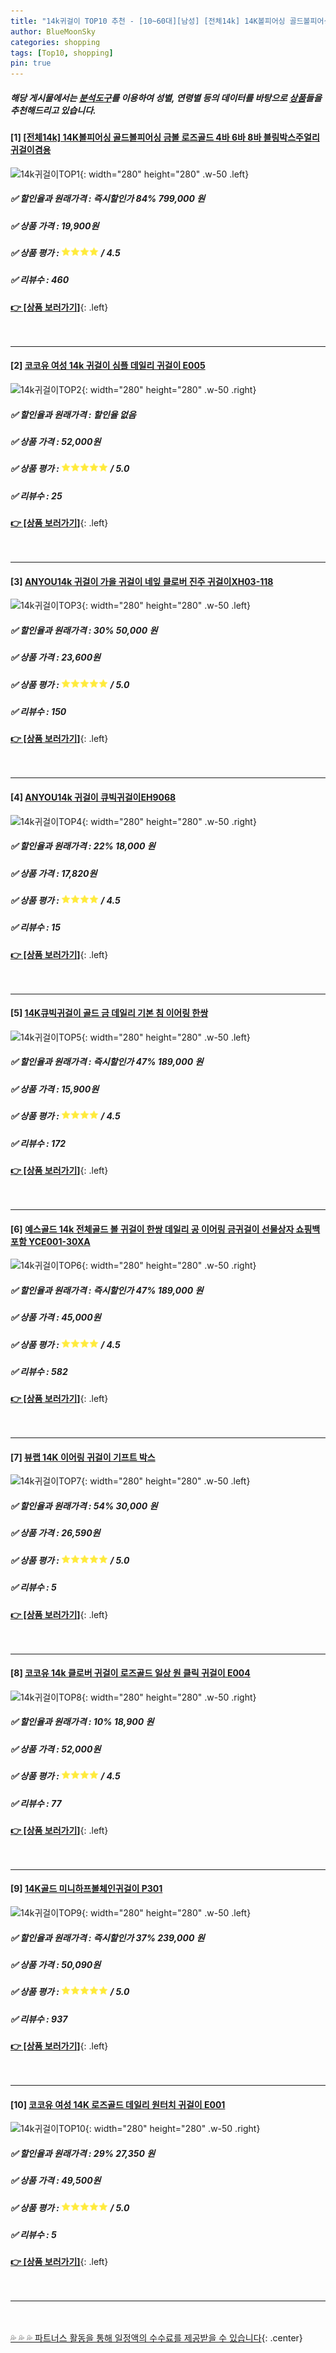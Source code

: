 ```yaml
---
title: "14k귀걸이 TOP10 추천 - [10~60대][남성] [전체14k] 14K볼피어싱 골드볼피어싱 금볼 로즈골드 4바 6바 8바 블링박스주얼리 귀걸이겸용"
author: BlueMoonSky
categories: shopping
tags: [Top10, shopping]
pin: true
---
```


##### 해당 게시물에서는 [**분석도구**](https://itemscout.io/)를 이용하여 **성별**, **연령별** 등의 데이터를 바탕으로 [**상품**](https://link.coupang.com/a/baae76)들을 추천해드리고 있습니다.

#### [1] [[전체14k] 14K볼피어싱 골드볼피어싱 금볼 로즈골드 4바 6바 8바 블링박스주얼리 귀걸이겸용](https://link.coupang.com/re/AFFSDP?lptag=AF5964186&subid=bluemoonsky6999&pageKey=6906006267&traceid=V0-153&itemId=16625339167&vendorItemId=83809855187)
![14k귀걸이TOP1](https://thumbnail9.coupangcdn.com/thumbnails/remote/230x230ex/image/vendor_inventory/483f/267a34acee03160892830341b5ab547bdc23dbba3885a71679d1ce701c78.png){: width="280" height="280" .w-50 .left}
##### ✅ 할인율과 원래가격 : 즉시할인가 84%  799,000   원
##### ✅ 상품 가격 : 19,900원
##### ✅ 상품 평가 : <img class="star" width="15" alt="star" src="/assets/img/free-icon-star.png"><img class="star" width="15" alt="star" src="/assets/img/free-icon-star.png"><img class="star" width="15" alt="star" src="/assets/img/free-icon-star.png"><img class="star" width="15" alt="star" src="/assets/img/free-icon-star.png"> / 4.5
##### ✅ 리뷰수 : 460
[**👉  [상품 보러가기]**](https://link.coupang.com/re/AFFSDP?lptag=AF5964186&subid=bluemoonsky6999&pageKey=6906006267&traceid=V0-153&itemId=16625339167&vendorItemId=83809855187){: .left}
<br>
<br>
<br>

***

#### [2] [코코유 여성 14k 귀걸이 심플 데일리 귀걸이 E005](https://link.coupang.com/re/AFFSDP?lptag=AF5964186&subid=bluemoonsky6999&pageKey=7484554263&traceid=V0-153&itemId=19558595518&vendorItemId=86666629867)
![14k귀걸이TOP2](https://thumbnail6.coupangcdn.com/thumbnails/remote/230x230ex/image/vendor_inventory/e23b/8bc3b6c964702817d4087bf4a89c1f69745e011e97aa22ef0119f06ccd6c.png){: width="280" height="280" .w-50 .right}
##### ✅ 할인율과 원래가격 : 할인율 없음
##### ✅ 상품 가격 : 52,000원
##### ✅ 상품 평가 : <img class="star" width="15" alt="star" src="/assets/img/free-icon-star.png"><img class="star" width="15" alt="star" src="/assets/img/free-icon-star.png"><img class="star" width="15" alt="star" src="/assets/img/free-icon-star.png"><img class="star" width="15" alt="star" src="/assets/img/free-icon-star.png"><img class="star" width="15" alt="star" src="/assets/img/free-icon-star.png"> / 5.0
##### ✅ 리뷰수 : 25
[**👉  [상품 보러가기]**](https://link.coupang.com/re/AFFSDP?lptag=AF5964186&subid=bluemoonsky6999&pageKey=7484554263&traceid=V0-153&itemId=19558595518&vendorItemId=86666629867){: .left}
<br>
<br>
<br>

***

#### [3] [ANYOU14k 귀걸이 가을 귀걸이 네잎 클로버 진주 귀걸이XH03-118](https://link.coupang.com/re/AFFSDP?lptag=AF5964186&subid=bluemoonsky6999&pageKey=7378005867&traceid=V0-153&itemId=19046917549&vendorItemId=86170220692)
![14k귀걸이TOP3](https://thumbnail8.coupangcdn.com/thumbnails/remote/230x230ex/image/vendor_inventory/80f3/6fc745330069dda9bbb790054c5b2c3f0b455bd57fb30a0a32cd6ebd6dec.jpg){: width="280" height="280" .w-50 .left}
##### ✅ 할인율과 원래가격 : 30%  50,000   원
##### ✅ 상품 가격 : 23,600원
##### ✅ 상품 평가 : <img class="star" width="15" alt="star" src="/assets/img/free-icon-star.png"><img class="star" width="15" alt="star" src="/assets/img/free-icon-star.png"><img class="star" width="15" alt="star" src="/assets/img/free-icon-star.png"><img class="star" width="15" alt="star" src="/assets/img/free-icon-star.png"><img class="star" width="15" alt="star" src="/assets/img/free-icon-star.png"> / 5.0
##### ✅ 리뷰수 : 150
[**👉  [상품 보러가기]**](https://link.coupang.com/re/AFFSDP?lptag=AF5964186&subid=bluemoonsky6999&pageKey=7378005867&traceid=V0-153&itemId=19046917549&vendorItemId=86170220692){: .left}
<br>
<br>
<br>

***

#### [4] [ANYOU14k 귀걸이 큐빅귀걸이EH9068](https://link.coupang.com/re/AFFSDP?lptag=AF5964186&subid=bluemoonsky6999&pageKey=7363585855&traceid=V0-153&itemId=18977205739&vendorItemId=86102625971)
![14k귀걸이TOP4](https://thumbnail8.coupangcdn.com/thumbnails/remote/230x230ex/image/vendor_inventory/7956/621944929a1baef6acf5b8975182a62e92bc63254c866a914e9f243df1b7.jpg){: width="280" height="280" .w-50 .right}
##### ✅ 할인율과 원래가격 : 22%  18,000   원
##### ✅ 상품 가격 : 17,820원
##### ✅ 상품 평가 : <img class="star" width="15" alt="star" src="/assets/img/free-icon-star.png"><img class="star" width="15" alt="star" src="/assets/img/free-icon-star.png"><img class="star" width="15" alt="star" src="/assets/img/free-icon-star.png"><img class="star" width="15" alt="star" src="/assets/img/free-icon-star.png"> / 4.5
##### ✅ 리뷰수 : 15
[**👉  [상품 보러가기]**](https://link.coupang.com/re/AFFSDP?lptag=AF5964186&subid=bluemoonsky6999&pageKey=7363585855&traceid=V0-153&itemId=18977205739&vendorItemId=86102625971){: .left}
<br>
<br>
<br>

***

#### [5] [14K큐빅귀걸이 골드 금 데일리 기본 침 이어링 한쌍](https://link.coupang.com/re/AFFSDP?lptag=AF5964186&subid=bluemoonsky6999&pageKey=6905588055&traceid=V0-153&itemId=16623023926&vendorItemId=83807592135)
![14k귀걸이TOP5](https://thumbnail10.coupangcdn.com/thumbnails/remote/230x230ex/image/vendor_inventory/0eda/f1b2164ce9e3cd831278eb761982c2668e11e8dac194917c2eabe04def77.jpg){: width="280" height="280" .w-50 .left}
##### ✅ 할인율과 원래가격 : 즉시할인가 47%  189,000   원
##### ✅ 상품 가격 : 15,900원
##### ✅ 상품 평가 : <img class="star" width="15" alt="star" src="/assets/img/free-icon-star.png"><img class="star" width="15" alt="star" src="/assets/img/free-icon-star.png"><img class="star" width="15" alt="star" src="/assets/img/free-icon-star.png"><img class="star" width="15" alt="star" src="/assets/img/free-icon-star.png"> / 4.5
##### ✅ 리뷰수 : 172
[**👉  [상품 보러가기]**](https://link.coupang.com/re/AFFSDP?lptag=AF5964186&subid=bluemoonsky6999&pageKey=6905588055&traceid=V0-153&itemId=16623023926&vendorItemId=83807592135){: .left}
<br>
<br>
<br>

***

#### [6] [예스골드 14k 전체골드 볼 귀걸이 한쌍 데일리 공 이어링 금귀걸이 선물상자 쇼핑백 포함 YCE001-30XA](https://link.coupang.com/re/AFFSDP?lptag=AF5964186&subid=bluemoonsky6999&pageKey=7093580757&traceid=V0-153&itemId=17684687861&vendorItemId=84849853161)
![14k귀걸이TOP6](https://thumbnail9.coupangcdn.com/thumbnails/remote/230x230ex/image/vendor_inventory/eaf9/a5f0cbda2986685aa174fee215cc7b8dbe5e0ee5cc5bfff9567a54cf8ad4.jpg){: width="280" height="280" .w-50 .right}
##### ✅ 할인율과 원래가격 : 즉시할인가 47%  189,000   원
##### ✅ 상품 가격 : 45,000원
##### ✅ 상품 평가 : <img class="star" width="15" alt="star" src="/assets/img/free-icon-star.png"><img class="star" width="15" alt="star" src="/assets/img/free-icon-star.png"><img class="star" width="15" alt="star" src="/assets/img/free-icon-star.png"><img class="star" width="15" alt="star" src="/assets/img/free-icon-star.png"> / 4.5
##### ✅ 리뷰수 : 582
[**👉  [상품 보러가기]**](https://link.coupang.com/re/AFFSDP?lptag=AF5964186&subid=bluemoonsky6999&pageKey=7093580757&traceid=V0-153&itemId=17684687861&vendorItemId=84849853161){: .left}
<br>
<br>
<br>

***

#### [7] [뷰랩 14K 이어링 귀걸이 기프트 박스](https://link.coupang.com/re/AFFSDP?lptag=AF5964186&subid=bluemoonsky6999&pageKey=6360008630&traceid=V0-153&itemId=13422791729&vendorItemId=80677414423)
![14k귀걸이TOP7](https://thumbnail10.coupangcdn.com/thumbnails/remote/230x230ex/image/retail/images/2022/02/24/15/7/03e630bc-237d-4dd5-b0bd-2c27e338f01b.jpg){: width="280" height="280" .w-50 .left}
##### ✅ 할인율과 원래가격 : 54%  30,000   원
##### ✅ 상품 가격 : 26,590원
##### ✅ 상품 평가 : <img class="star" width="15" alt="star" src="/assets/img/free-icon-star.png"><img class="star" width="15" alt="star" src="/assets/img/free-icon-star.png"><img class="star" width="15" alt="star" src="/assets/img/free-icon-star.png"><img class="star" width="15" alt="star" src="/assets/img/free-icon-star.png"><img class="star" width="15" alt="star" src="/assets/img/free-icon-star.png"> / 5.0
##### ✅ 리뷰수 : 5
[**👉  [상품 보러가기]**](https://link.coupang.com/re/AFFSDP?lptag=AF5964186&subid=bluemoonsky6999&pageKey=6360008630&traceid=V0-153&itemId=13422791729&vendorItemId=80677414423){: .left}
<br>
<br>
<br>

***

#### [8] [코코유 14k 클로버 귀걸이 로즈골드 일상 원 클릭 귀걸이 E004](https://link.coupang.com/re/AFFSDP?lptag=AF5964186&subid=bluemoonsky6999&pageKey=7484538261&traceid=V0-153&itemId=19558522735&vendorItemId=86666557848)
![14k귀걸이TOP8](https://thumbnail6.coupangcdn.com/thumbnails/remote/230x230ex/image/vendor_inventory/ab58/b62122aac5d8121dc2deb3916c196c05e30cb34a9861c393615d2eca2e8d.png){: width="280" height="280" .w-50 .right}
##### ✅ 할인율과 원래가격 : 10%  18,900   원
##### ✅ 상품 가격 : 52,000원
##### ✅ 상품 평가 : <img class="star" width="15" alt="star" src="/assets/img/free-icon-star.png"><img class="star" width="15" alt="star" src="/assets/img/free-icon-star.png"><img class="star" width="15" alt="star" src="/assets/img/free-icon-star.png"><img class="star" width="15" alt="star" src="/assets/img/free-icon-star.png"> / 4.5
##### ✅ 리뷰수 : 77
[**👉  [상품 보러가기]**](https://link.coupang.com/re/AFFSDP?lptag=AF5964186&subid=bluemoonsky6999&pageKey=7484538261&traceid=V0-153&itemId=19558522735&vendorItemId=86666557848){: .left}
<br>
<br>
<br>

***

#### [9] [14K골드 미니하프볼체인귀걸이 P301](https://link.coupang.com/re/AFFSDP?lptag=AF5964186&subid=bluemoonsky6999&pageKey=1332746038&traceid=V0-153&itemId=2357529763&vendorItemId=83122189107)
![14k귀걸이TOP9](https://thumbnail9.coupangcdn.com/thumbnails/remote/230x230ex/image/vendor_inventory/5540/b97cfc026f2ecb2991f3562b6c30a79d7675ed7b852aeb0df4dee6c63cf4.jpg){: width="280" height="280" .w-50 .left}
##### ✅ 할인율과 원래가격 : 즉시할인가 37%  239,000   원
##### ✅ 상품 가격 : 50,090원
##### ✅ 상품 평가 : <img class="star" width="15" alt="star" src="/assets/img/free-icon-star.png"><img class="star" width="15" alt="star" src="/assets/img/free-icon-star.png"><img class="star" width="15" alt="star" src="/assets/img/free-icon-star.png"><img class="star" width="15" alt="star" src="/assets/img/free-icon-star.png"><img class="star" width="15" alt="star" src="/assets/img/free-icon-star.png"> / 5.0
##### ✅ 리뷰수 : 937
[**👉  [상품 보러가기]**](https://link.coupang.com/re/AFFSDP?lptag=AF5964186&subid=bluemoonsky6999&pageKey=1332746038&traceid=V0-153&itemId=2357529763&vendorItemId=83122189107){: .left}
<br>
<br>
<br>

***

#### [10] [코코유 여성 14K 로즈골드 데일리 원터치 귀걸이 E001](https://link.coupang.com/re/AFFSDP?lptag=AF5964186&subid=bluemoonsky6999&pageKey=7445750568&traceid=V0-153&itemId=19371926999&vendorItemId=86484688893)
![14k귀걸이TOP10](https://thumbnail9.coupangcdn.com/thumbnails/remote/230x230ex/image/vendor_inventory/30fd/d079eba4480fd3a584d0d750b5c2bfeb3fec3300ed3b723cd1818d6d69fc.png){: width="280" height="280" .w-50 .right}
##### ✅ 할인율과 원래가격 : 29%  27,350   원
##### ✅ 상품 가격 : 49,500원
##### ✅ 상품 평가 : <img class="star" width="15" alt="star" src="/assets/img/free-icon-star.png"><img class="star" width="15" alt="star" src="/assets/img/free-icon-star.png"><img class="star" width="15" alt="star" src="/assets/img/free-icon-star.png"><img class="star" width="15" alt="star" src="/assets/img/free-icon-star.png"><img class="star" width="15" alt="star" src="/assets/img/free-icon-star.png"> / 5.0
##### ✅ 리뷰수 : 5
[**👉  [상품 보러가기]**](https://link.coupang.com/re/AFFSDP?lptag=AF5964186&subid=bluemoonsky6999&pageKey=7445750568&traceid=V0-153&itemId=19371926999&vendorItemId=86484688893){: .left}
<br>
<br>
<br>

***
<br><br>[💦 💦 💦 파트너스 활동을 통해 일정액의 수수료를 제공받을 수 있습니다](https://link.coupang.com/a/baae76){: .center}